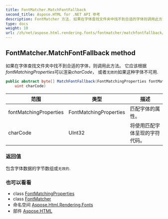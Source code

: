 ```yaml
---
title: FontMatcher.MatchFontFallback
second_title: Aspose.HTML for .NET API 参考
description: FontMatcher 方法. 如果在字体查找文件夹中找不到合适的字体则调用此方法 它应该根据fontMatchingProperties可以渲染charCode 或者无效的如果这种字体不可用.
type: docs
weight: 10
url: /zh/net/aspose.html.rendering.fonts/fontmatcher/matchfontfallback/
---
```

## FontMatcher.MatchFontFallback method

如果在字体查找文件夹中找不到合适的字体，则调用此方法。 它应该根据*fontMatchingProperties*可以渲染*charCode*， 或者`无效的`如果这种字体不可用.

```csharp
public abstract byte[] MatchFontFallback(FontMatchingProperties fontMatchingProperties, 
    uint charCode)
```

| 范围 | 类型 | 描述 |
| --- | --- | --- |
| fontMatchingProperties | FontMatchingProperties | 匹配字体的属性。 |
| charCode | UInt32 | 将使用匹配字体呈现的字符代码。 |

### 返回值

包含字体数据的字节数组或`无效的`.

### 也可以看看

* class [FontMatchingProperties](../../fontmatchingproperties/)
* class [FontMatcher](../)
* 命名空间 [Aspose.Html.Rendering.Fonts](../../fontmatcher/)
* 部件 [Aspose.HTML](../../../)


